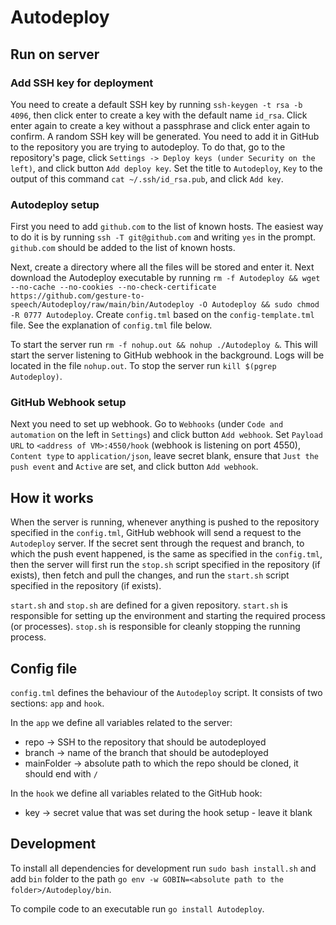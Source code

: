 # Autodeploy

## Run on server

### Add SSH key for deployment
You need to create a default SSH key by running `ssh-keygen -t rsa -b 4096`, then click enter to create a key
with the default name `id_rsa`. Click enter again to create a key without a passphrase and click enter again to confirm.
A random SSH key will be generated. You need to add it in GitHub to the repository you are trying to autodeploy. To
do that, go to the repository's page, click `Settings -> Deploy keys (under Security on the left)`, and click button
`Add deploy key`. Set the title to `Autodeploy`, `Key` to the output of this command
`cat ~/.ssh/id_rsa.pub`, and click `Add key`.

### Autodeploy setup
First you need to add `github.com` to the list of known hosts. The easiest way to do it is by running 
`ssh -T git@github.com` and writing `yes` in the prompt. `github.com` should be added to the list of known hosts.

Next, create a directory where all the files will be stored and enter it. Next download the Autodeploy executable
by running `rm -f Autodeploy && wget --no-cache --no-cookies --no-check-certificate
https://github.com/gesture-to-speech/Autodeploy/raw/main/bin/Autodeploy -O Autodeploy && sudo chmod -R 0777 Autodeploy`.
Create `config.tml` based on the `config-template.tml` file. See the explanation of `config.tml` file below.

To start the server run `rm -f nohup.out && nohup ./Autodeploy &`. This will start the server listening to GitHub
webhook in the background. Logs will be located in the file `nohup.out`. To stop the server run
`kill $(pgrep Autodeploy)`.

### GitHub Webhook setup
Next you need to set up webhook. Go to `Webhooks` (under `Code and automation` on the left in `Settings`) and click
button `Add webhook`. Set `Payload URL` to `<address of VM>:4550/hook` (webhook is listening on port 4550),
`Content type` to `application/json`, leave secret blank, ensure that
`Just the push event` and `Active` are set, and click button `Add webhook`.

## How it works
When the server is running, whenever anything is pushed to the repository specified in the `config.tml`, 
GitHub webhook will send a request to the `Autodeploy` server. If the secret sent through the request and branch,
to which the push event happened, is the same as specified in the `config.tml`, then the server will first run the
`stop.sh` script specified in the repository (if exists), then fetch and pull the changes, and run the `start.sh` script
specified in the repository (if exists).

`start.sh` and `stop.sh` are defined for a given repository. `start.sh` is responsible for setting up the environment
and starting the required process (or processes). `stop.sh` is responsible for cleanly stopping the running process.

## Config file
`config.tml` defines the behaviour of the `Autodeploy` script. It consists of two sections: `app` and `hook`.

In the `app` we define all variables related to the server:
- repo -> SSH to the repository that should be autodeployed
- branch -> name of the branch that should be autodeployed
- mainFolder -> absolute path to which the repo should be cloned, it should end with `/`

In the `hook` we define all variables related to the GitHub hook:
- key -> secret value that was set during the hook setup - leave it blank

## Development
To install all dependencies for development run `sudo bash install.sh` and add `bin` folder to the path
`go env -w GOBIN=<absolute path to the folder>/Autodeploy/bin`.

To compile code to an executable run `go install Autodeploy`.
